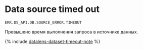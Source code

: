 # Data source timed out

`ERR.DS_API.DB.SOURCE_ERROR.TIMEOUT`

Превышено время выполнения запроса в источнике данных.


{% include [datalens-dataset-timeout-note](../../../_includes/datalens/datalens-dataset-timeout-note.md) %}
